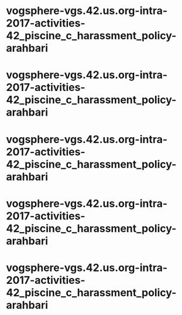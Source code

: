 # vogsphere-vgs.42.us.org-intra-2017-activities-42_piscine_c_harassment_policy-arahbari
# vogsphere-vgs.42.us.org-intra-2017-activities-42_piscine_c_harassment_policy-arahbari
# vogsphere-vgs.42.us.org-intra-2017-activities-42_piscine_c_harassment_policy-arahbari
# vogsphere-vgs.42.us.org-intra-2017-activities-42_piscine_c_harassment_policy-arahbari
# vogsphere-vgs.42.us.org-intra-2017-activities-42_piscine_c_harassment_policy-arahbari
